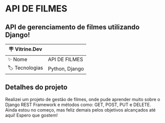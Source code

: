# API DE FILMES

## API de gerenciamento de filmes utilizando Django!

| :placard: Vitrine.Dev |     |
| -------------  | --- |
| :sparkles: Nome        | API DE FILMES
| :label: Tecnologias | Python, Django

## Detalhes do projeto

Realizei um projeto de gestão de filmes, onde pude aprender muito sobre o Django REST Framework e métodos como: GET, POST, PUT e DELETE. Ainda estou no começo, mas feliz demais pelos objetivos alcançados até aqui! Espero que gostem!
